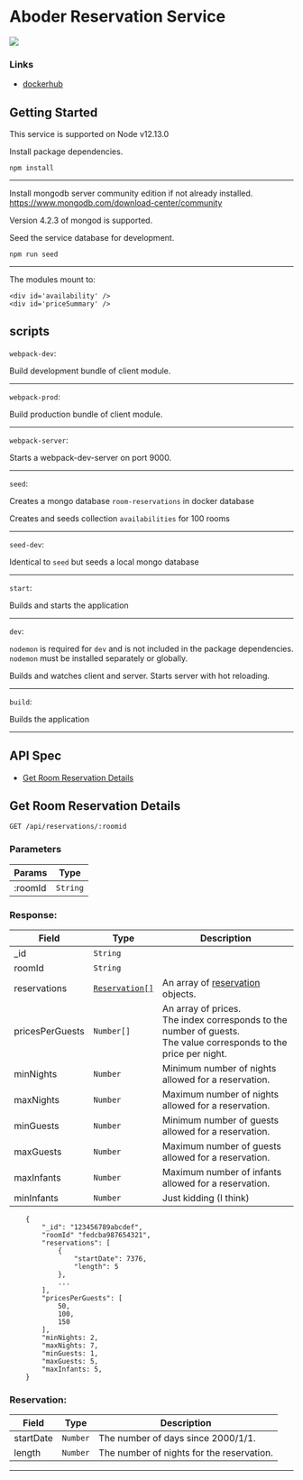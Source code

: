 # Aboder Reservation Service

![](https://i.imgur.com/kAziWMj.gif)

### Links

* [dockerhub](https://hub.docker.com/r/airtreentree/reservations-service)

## Getting Started

This service is supported on Node v12.13.0

Install package dependencies.

`npm install`

---

Install mongodb server community edition if not already installed.
https://www.mongodb.com/download-center/community

Version 4.2.3 of mongod is supported.

Seed the service database for development.

`npm run seed`

---

The modules mount to:

```
<div id='availability' />
<div id='priceSummary' />
```

## scripts

`webpack-dev`:

Build development bundle of client module.

---

`webpack-prod`:

Build production bundle of client module.

---

`webpack-server`:

Starts a webpack-dev-server on port 9000.

---

`seed`:

Creates a mongo database `room-reservations` in docker database

Creates and seeds collection `availabilities`
for 100 rooms

---

`seed-dev`:

Identical to `seed` but seeds a local mongo database

---

`start`:

Builds and starts the application

---

`dev`:

`nodemon` is required for `dev` and is not included in the package dependencies. `nodemon` must be installed separately or globally.


Builds and watches client and server. Starts server with hot reloading.

---

`build`:

Builds the application

---

## API Spec

- [Get Room Reservation Details](#Get-Room-Reservation-Details)


## Get Room Reservation Details

`GET /api/reservations/:roomid`

### Parameters

| Params | Type |
| --- | --- |
| :roomId | `String` |

### Response:

| Field | Type | Description |
| ----- | ---- | ---------- |
| _id | `String` | 
| roomId | `String` | 
| reservations | [`Reservation[]`](#Reservation) | An array of [reservation](#Reservation) objects. |
| pricesPerGuests | `Number[]` | An array of prices. <br> The index corresponds to the number of guests. <br>The value corresponds to the price per night. |
| minNights | `Number` | Minimum number of nights allowed for a reservation.
| maxNights | `Number` | Maximum number of nights allowed for a reservation.
| minGuests | `Number` | Minimum number of guests allowed for a reservation.
| maxGuests | `Number` | Maximum number of guests allowed for a reservation.
| maxInfants | `Number` | Maximum  number of infants allowed for a reservation.
| minInfants | `Number` | Just kidding (I think)


```
    {
        "_id": "123456789abcdef",
        "roomId" "fedcba987654321",
        "reservations": [
            {
                "startDate": 7376,
                "length": 5
            },
            ...
        ],
        "pricesPerGuests": [
            50,
            100,
            150
        ],
        "minNights: 2,
        "maxNights: 7,
        "minGuests: 1,
        "maxGuests: 5,
        "maxInfants: 5,
    }
```

### Reservation:

| Field | Type | Description
| ----- | ---- | ---
| startDate | `Number` | The number of days since 2000/1/1.
| length | `Number` | The number of nights for the reservation.

---

